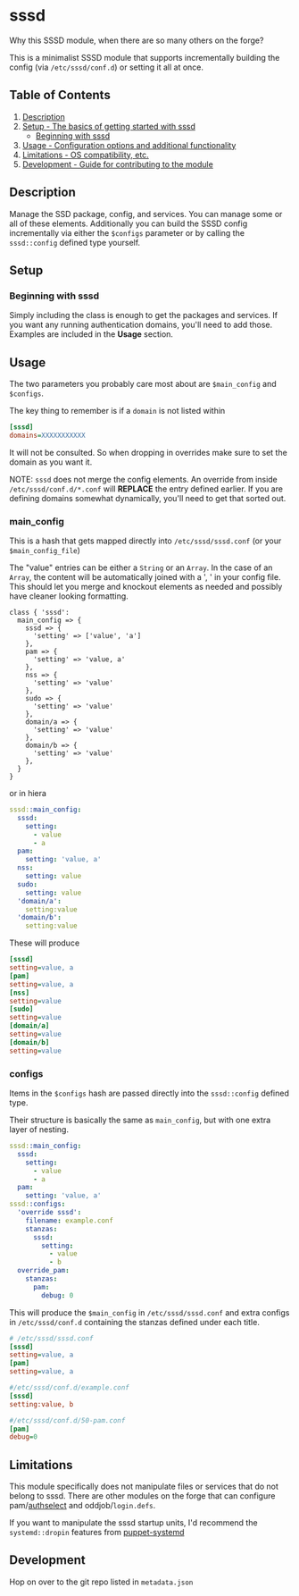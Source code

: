 # sssd

Why this SSSD module, when there are so many others on the forge?

This is a minimalist SSSD module that supports incrementally building the config (via `/etc/sssd/conf.d`) or setting it all at once.

## Table of Contents

1. [Description](#description)
1. [Setup - The basics of getting started with sssd](#setup)
    * [Beginning with sssd](#beginning-with-sssd)
1. [Usage - Configuration options and additional functionality](#usage)
1. [Limitations - OS compatibility, etc.](#limitations)
1. [Development - Guide for contributing to the module](#development)

## Description

Manage the SSD package, config, and services.  You can manage some or all of these elements.  Additionally you can build the SSSD config incrementally via either the `$configs` parameter or by calling the `sssd::config` defined type yourself.

## Setup

### Beginning with sssd

Simply including the class is enough to get the packages and services.  If you want any running authentication domains, you'll need to add those.  Examples are included in the **Usage** section.

## Usage

The two parameters you probably care most about are `$main_config` and `$configs`.

The key thing to remember is if a `domain` is not listed within
```ini
[sssd]
domains=XXXXXXXXXXX
```
It will not be consulted.  So when dropping in overrides make sure to set the domain as you want it.

NOTE: `sssd` does not merge the config elements.  An override from inside `/etc/sssd/conf.d/*.conf` will **REPLACE** the entry defined earlier.  If you are defining domains somewhat dynamically, you'll need to get that sorted out.

### main\_config

This is a hash that gets mapped directly into `/etc/sssd/sssd.conf` (or your `$main_config_file`)

The "value" entries can be either a `String` or an `Array`.  In the case of an `Array`, the content will be automatically joined with a ', ' in your config file.  This should let you merge and knockout elements as needed and possibly have cleaner looking formatting.

```puppet
class { 'sssd':
  main_config => {
    sssd => {
      'setting' => ['value', 'a']
    },
    pam => {
      'setting' => 'value, a'
    },
    nss => {
      'setting' => 'value'
    },
    sudo => {
      'setting' => 'value'
    },
    domain/a => {
      'setting' => 'value'
    },
    domain/b => {
      'setting' => 'value'
    },
  }
}
```
or in hiera
```yaml
sssd::main_config:
  sssd:
    setting:
      - value
      - a
  pam:
    setting: 'value, a'
  nss:
    setting: value
  sudo:
    setting: value
  'domain/a':
    setting:value
  'domain/b':
    setting:value
```

These will produce
```ini
[sssd]
setting=value, a
[pam]
setting=value, a
[nss]
setting=value
[sudo]
setting=value
[domain/a]
setting=value
[domain/b]
setting=value
```

### configs

Items in the `$configs` hash are passed directly into the `sssd::config` defined type.

Their structure is basically the same as `main_config`, but with one extra layer of nesting.

```yaml
sssd::main_config:
  sssd:
    setting:
      - value
      - a
  pam:
    setting: 'value, a'
sssd::configs:
  'override sssd':
    filename: example.conf
    stanzas:
      sssd:
        setting:
          - value
          - b
  override_pam:
    stanzas:
      pam:
        debug: 0
```

This will produce the `$main_config` in `/etc/sssd/sssd.conf` and extra configs in `/etc/sssd/conf.d` containing the stanzas defined under each title.

```ini
# /etc/sssd/sssd.conf
[sssd]
setting=value, a
[pam]
setting=value, a
```

```ini
#/etc/sssd/conf.d/example.conf
[sssd]
setting:value, b
```

```ini
#/etc/sssd/conf.d/50-pam.conf
[pam]
debug=0
```

## Limitations

This module specifically does not manipulate files or services
that do not belong to sssd.  There are other modules on the forge
that can configure pam/[authselect](https://forge.puppet.com/modules/jcpunk/authselect)
and oddjob/`login.defs`.

If you want to manipulate the sssd startup units, I'd recommend the
`systemd::dropin` features from [puppet-systemd](https://forge.puppet.com/modules/puppet/systemd)

## Development

Hop on over to the git repo listed in `metadata.json`
